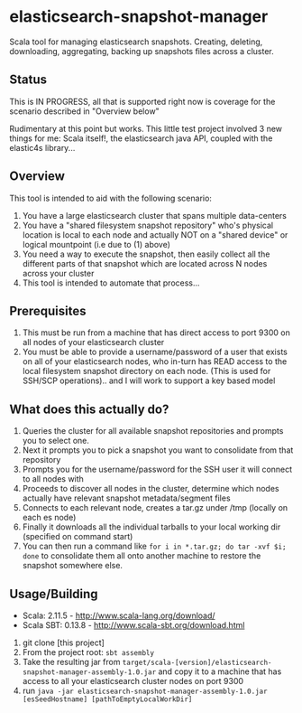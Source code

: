 # elasticsearch-snapshot-manager
Scala tool for managing elasticsearch snapshots. Creating, deleting, downloading, aggregating, backing up snapshots files across a cluster.

## Status

This is IN PROGRESS, all that is supported right now is coverage for the scenario described in "Overview below"

Rudimentary at this point but works. This little test project involved 3 new things for me: Scala itself!, the elasticsearch java API, coupled with the elastic4s library...

## Overview

This tool is intended to aid with the following scenario:

1. You have a large elasticsearch cluster that spans multiple data-centers
2. You have a "shared filesystem snapshot repository" who's physical location is local to each node and actually NOT on a "shared device" or logical mountpoint (i.e due to (1) above)
3. You need a way to execute the snapshot, then easily collect all the different parts of that snapshot which are located across N nodes across your cluster
4. This tool is intended to automate that process...

## Prerequisites

1. This must be run from a machine that has direct access to port 9300 on all nodes of your elasticsearch cluster
2. You must be able to provide a username/password of a user that exists on all of your elasticsearch nodes, who in-turn has READ access to the local filesystem snapshot directory on each node. (This is used for SSH/SCP operations).. and I will work to support a key based model

## What does this actually do?

1. Queries the cluster for all available snapshot repositories and prompts you to select one.
2. Next it prompts you to pick a snapshot you want to consolidate from that repository
3. Prompts you for the username/password for the SSH user it will connect to all nodes with
4. Proceeds to discover all nodes in the cluster, determine which nodes actually have relevant snapshot metadata/segment files
5. Connects to each relevant node, creates a tar.gz under /tmp (locally on each es node)
6. Finally it downloads all the individual tarballs to your local working dir (specified on command start)
7. You can then run a command like `for i in *.tar.gz; do tar -xvf $i; done` to consolidate them all onto another machine to restore the snapshot somewhere else.

## Usage/Building

* Scala: 2.11.5 - http://www.scala-lang.org/download/  
* Scala SBT: 0.13.8 - http://www.scala-sbt.org/download.html

1. git clone [this project]
2. From the project root: `sbt assembly`
3. Take the resulting jar from `target/scala-[version]/elasticsearch-snapshot-manager-assembly-1.0.jar` and copy it to a machine that has access to all your elasticsearch cluster nodes on port 9300
4. run `java -jar elasticsearch-snapshot-manager-assembly-1.0.jar [esSeedHostname] [pathToEmptyLocalWorkDir]`
